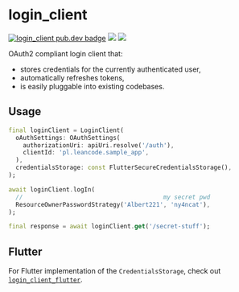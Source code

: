 # login_client

[![login_client pub.dev badge][pub-badge]][pub-badge-link]
[![][build-badge]][build-badge-link]
[![][codecov-badge]][codecov-badge-link]

OAuth2 compliant login client that:

- stores credentials for the currently authenticated user,
- automatically refreshes tokens,
- is easily pluggable into existing codebases.

## Usage

```dart
final loginClient = LoginClient(
  oAuthSettings: OAuthSettings(
    authorizationUri: apiUri.resolve('/auth'),
    clientId: 'pl.leancode.sample_app',
  ),
  credentialsStorage: const FlutterSecureCredentialsStorage(),
);

await loginClient.logIn(
  //                                       my secret pwd
  ResourceOwnerPasswordStrategy('Albert221', 'ny4ncat'),
);

final response = await loginClient.get('/secret-stuff');
```

## Flutter

For Flutter implementation of the `CredentialsStorage`, check out [`login_client_flutter`][login_client_flutter].

[pub-badge]: https://img.shields.io/pub/v/login_client
[pub-badge-link]: https://pub.dev/packages/login_client
[build-badge]: https://img.shields.io/github/workflow/status/leancodepl/flutter_corelibrary/login_client%20test
[build-badge-link]: https://github.com/leancodepl/flutter_corelibrary/actions?query=workflow%3A%22login_client+test%22
[codecov-badge]: https://img.shields.io/codecov/c/gh/leancodepl/flutter_corelibrary?flag=login_client
[codecov-badge-link]: https://codecov.io/gh/leancodepl/flutter_corelibrary?flag=login_client
[snippet]: assets/snippet.png
[login_client_flutter]: https://pub.dev/packages/login_client_flutter

